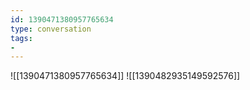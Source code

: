 ```yaml
---
id: 1390471380957765634
type: conversation
tags:
- 
---
```

![[1390471380957765634]]
![[1390482935149592576]]

